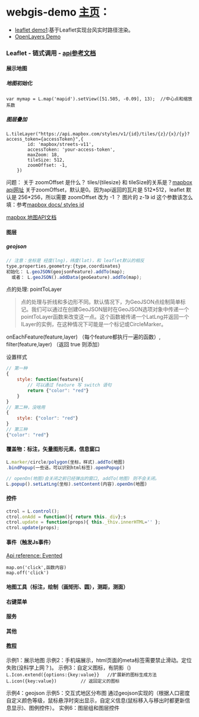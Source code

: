 # webgis-demo [主页](https://linxiaoki.github.io/webgisDemo)：
- [leaflet demo1](https://linxiaoki.github.io/webgisDemo/LeafletDemo1/):基于Leaflet实现台风实时路径渲染。
- [OpenLayers Demo](https://linxiaoki.github.io/webgisDemo/openlayersDemo/)

### Leaflet - 链式调用 - [api参考文档](https://leafletjs.com/reference-1.6.0.html#marker)
#### 展示地图

##### 地图初始化
`var mymap = L.map('mapid').setView([51.505, -0.09], 13);  //中心点和缩放系数` 

##### 图层叠加
```
L.tileLayer("https://api.mapbox.com/styles/v1/{id}/tiles/{z}/{x}/{y}?access_token={accessToken}",{
        id: 'mapbox/streets-v11',
        accessToken: 'your-access-token',
        maxZoom: 18,
        tileSize: 512,
        zoomOffset: -1,
    })
```
问题： 关于 zoomOffset 是什么？  tiles/{tilesize}   和  tileSize的关系是？[mapbox api网址](https://docs.mapbox.com/api/maps/#retrieve-raster-tiles-from-styles)
关于zoomOffset，默认是0。因为api返回的瓦片是 512\*512，leaflet 默认是 256\*256，所以需要 zoomOffset 改为 -1 ？ 图片的 z-1》
id 这个参数该怎么填：参考[mapbox docs/ styles id](https://docs.mapbox.com/help/glossary/style-id/)

[mapbox 地图API文档](https://docs.mapbox.com/api/maps/#static-tiles)

#### 图层
##### geojson
```js
// 注意：坐标是 经度(lng)，纬度(lat)，和 leaflet默认的相反
type,properties,geometry:{type,coordinates}   
初始化： L.geoJSON(geojsonFeature).addTo(map);  
  或者： L.geoJSON().addData(geoGeature).addTo(map);
```

点的处理: pointToLayer
> 点的处理与折线和多边形不同。默认情况下，为GeoJSON点绘制简单标记。我们可以通过在创建GeoJSON层时在GeoJSON选项对象中传递一个pointToLayer函数来改变这一点。这个函数被传递一个LatLng并返回一个ILayer的实例，在这种情况下可能是一个标记或CircleMarker。

onEachFeature(feature,layer)    （每个feature都执行一遍的函数）,
filter(feature,layer)     （返回 true 则添加）


设置样式
```js
// 第一种
{
    style: function(feature){
        // 可以通过 feature 写 switch 语句
        return {"color": "red"}
    }
}
// 第二种，没啥用
{
    style: {"color": "red"}
}
// 第三种
{"color": "red"}

```

#### 覆盖物：标注，矢量图形元素，信息窗口
```js
L.marker/circle/polygon(坐标，样式).addTo(地图)
.bindPopup(一些话，可以识别html标签).openPopup()

// openOn(地图)会关闭之前已经弹出的窗口, addTo(地图) 则不会关闭。
L.popup().setLatLng(坐标).setContent(内容).openOn(地图)
```


#### 控件
```js
ctrol = L.control();
ctrol.onAdd = function(){ return this._div};s
ctrol.update = function(props){ this._thiv.innerHTML='' };
ctrol.update(props);
```

#### 事件（触发Js事件）
[Api reference: Evented](https://leafletjs.com/reference-1.6.0.html#evented)
```
map.on('click',函数内容)  
map.off('click')
```

#### 地图工具（标注，绘制（画矩形、圆），测距，测面）


#### 右键菜单


#### 服务


#### 其他



#### [教程](https://leafletjs.com/examples.html)
示例1：展示地图
示例2：手机端展示，html页面的meta标签需要禁止滑动。定位失败(没科学上网？)。
示例3：自定义图标，有阴影（)
    ```
    L.Icon.extend({options:{key:value}}   //扩展新的图标生成方法
    L.icon({key:value})         // 返回定义的图标
    ```

示例4：geojson
示例5：交互式地区分布图
通过geojson实现的（根据人口密度自定义颜色等级，鼠标悬浮时突出显示，自定义信息(鼠标移入与移出时都更新信息显示)、图例控件）。
实例6：图层组和图层控件
